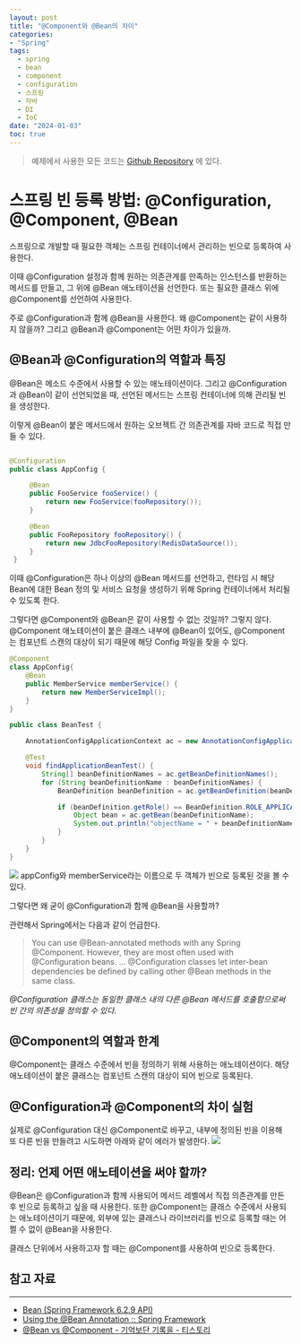 ```yaml
---
layout: post
title: "@Component와 @Bean의 차이"
categories:
- "Spring"
tags:
  - spring
  - bean
  - component
  - configuration
  - 스프링
  - 자바
  - DI
  - IoC
date: "2024-01-03"
toc: true 
---
```

> 예제에서 사용한 모든 코드는 [Github Repository](https://github.com/kmss6905/blog/tree/main/ioc) 에 있다.

# 스프링 빈 등록 방법: @Configuration, @Component, @Bean

스프링으로 개발할 때 필요한 객체는 스프링 컨테이너에서 관리하는 빈으로 등록하여 사용한다.

이때 @Configuration 설정과 함께 원하는 의존관계를 만족하는 인스턴스를 반환하는 메서드를 만들고, 그 위에 @Bean 애노테이션을 선언한다. 또는 필요한 클래스 위에 @Component를 선언하여 사용한다.

주로 @Configuration과 함께 @Bean을 사용한다. 왜 @Component는 같이 사용하지 않을까? 그리고 @Bean과 @Component는 어떤 차이가 있을까.

## @Bean과 @Configuration의 역할과 특징

@Bean은 메소드 수준에서 사용할 수 있는 애노테이션이다. 그리고 @Configuration과 @Bean이 같이 선언되었을 때, 선언된 메서드는 스프링 컨테이너에 의해 관리될 빈을 생성한다.

이렇게 @Bean이 붙은 메서드에서 원하는 오브젝트 간 의존관계를 자바 코드로 직접 만들 수 있다.
```java

@Configuration
public class AppConfig {

     @Bean
     public FooService fooService() {
         return new FooService(fooRepository());
     }

     @Bean
     public FooRepository fooRepository() {
         return new JdbcFooRepository(RedisDataSource());
     }
 }

```
이때 @Configuration은 하나 이상의 @Bean 메서드를 선언하고, 런타임 시 해당 Bean에 대한 Bean 정의 및 서비스 요청을 생성하기 위해 Spring 컨테이너에서 처리될 수 있도록 한다.

그렇다면 @Component와 @Bean은 같이 사용할 수 없는 것일까? 그렇지 않다. 
@Component 애노테이션이 붙은 클래스 내부에 @Bean이 있어도, @Component는 컴포넌트 스캔의 대상이 되기 때문에 해당 Config 파일을 찾을 수 있다.  

```java
@Component
class AppConfig{
	@Bean
    public MemberService memberService() {
        return new MemberServiceImpl();
    }
}

```

```java
public class BeanTest {

    AnnotationConfigApplicationContext ac = new AnnotationConfigApplicationContext(AppConfig.class);

    @Test
    void findApplicationBeanTest() {
        String[] beanDefinitionNames = ac.getBeanDefinitionNames();
        for (String beanDefinitionName : beanDefinitionNames) {
            BeanDefinition beanDefinition = ac.getBeanDefinition(beanDefinitionName);

            if (beanDefinition.getRole() == BeanDefinition.ROLE_APPLICATION) {
                Object bean = ac.getBean(beanDefinitionName);
                System.out.println("objectName = " + beanDefinitionName + ", object = " + bean);
            }
        }
    }
}
```

![](https://velog.velcdn.com/images/kmss6905/post/523ff162-ba76-44ed-8931-cd5f8669f9b5/image.png)
appConfig와 memberService라는 이름으로 두 객체가 빈으로 등록된 것을 볼 수 있다.

그렇다면 왜 굳이 @Configuration과 함께 @Bean을 사용할까?

관련해서 Spring에서는 다음과 같이 언급한다.

> You can use @Bean-annotated methods with any Spring @Component. However, they are most often used with @Configuration beans.
...
@Configuration classes let inter-bean dependencies be defined by calling other @Bean methods in the same class.

_@Configuration 클래스는 동일한 클래스 내의 다른 @Bean 메서드를 호출함으로써 빈 간의 의존성을 정의할 수 있다._

## @Component의 역할과 한계

@Component는 클래스 수준에서 빈을 정의하기 위해 사용하는 애노테이션이다.
해당 애노테이션이 붙은 클래스는 컴포넌트 스캔의 대상이 되어 빈으로 등록된다.

## @Configuration과 @Component의 차이 실험

실제로 @Configuration 대신 @Component로 바꾸고, 내부에 정의된 빈을 이용해 또 다른 빈을 만들려고 시도하면 아래와 같이 에러가 발생한다.
![](https://velog.velcdn.com/images/kmss6905/post/302fb9db-ea8d-4f5f-b69e-3e8e86fda03a/image.png)

## 정리: 언제 어떤 애노테이션을 써야 할까?

@Bean은 @Configuration과 함께 사용되어 메서드 레벨에서 직접 의존관계를 만든 후 빈으로 등록하고 싶을 때 사용한다.
또한 @Component는 클래스 수준에서 사용되는 애노테이션이기 때문에, 외부에 있는 클래스나 라이브러리를 빈으로 등록할 때는 어쩔 수 없이 @Bean을 사용한다.

클래스 단위에서 사용하고자 할 때는 @Component를 사용하여 빈으로 등록한다.

## 참고 자료
--- 
- [Bean (Spring Framework 6.2.9 API)](https://docs.spring.io/spring-framework/docs/current/javadoc-api/org/springframework/context/annotation/Bean.html)
- [Using the @Bean Annotation :: Spring Framework](https://docs.spring.io/spring-framework/reference/core/beans/java/bean-annotation.html)
- [@Bean vs @Component - 기억보단 기록을 - 티스토리](https://jojoldu.tistory.com/27)

